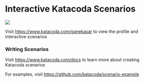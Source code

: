# Interactive Katacoda Scenarios

[![](http://shields.katacoda.com/katacoda/ganekasar/count.svg)](https://www.katacoda.com/ganekasar "Get your profile on Katacoda.com")

Visit https://www.katacoda.com/ganekasar to view the profile and interactive scenarios

### Writing Scenarios
Visit https://www.katacoda.com/docs to learn more about creating Katacoda scenarios

For examples, visit https://github.com/katacoda/scenario-example
